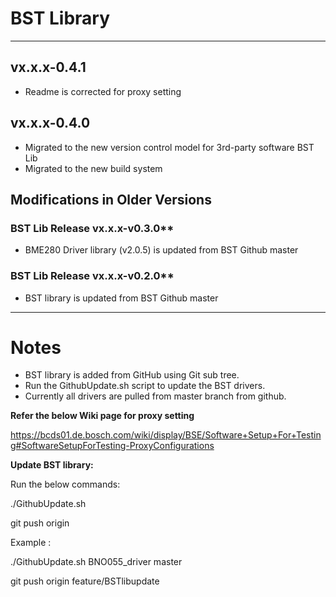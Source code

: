 # BST Library
----
## vx.x.x-0.4.1
* Readme is corrected for proxy setting

## vx.x.x-0.4.0
* Migrated to the new version control model for 3rd-party software BST Lib
* Migrated to the new build system

## Modifications in Older Versions
### BST Lib Release vx.x.x-v0.3.0**
* BME280 Driver library (v2.0.5) is updated from BST Github master


### BST Lib Release vx.x.x-v0.2.0**
* BST library is updated from BST Github master

----
# Notes

* BST library is added from GitHub using Git sub tree.
* Run the GithubUpdate.sh script to update the BST drivers.
* Currently all drivers are pulled from master branch from github.

**Refer the below Wiki page for proxy setting**

https://bcds01.de.bosch.com/wiki/display/BSE/Software+Setup+For+Testing#SoftwareSetupForTesting-ProxyConfigurations

**Update BST library:**

Run the below commands:

./GithubUpdate.sh <Repo Name> <Tag>

git push origin <branch name>

Example :

./GithubUpdate.sh BNO055_driver master

git push origin feature/BSTlibupdate
